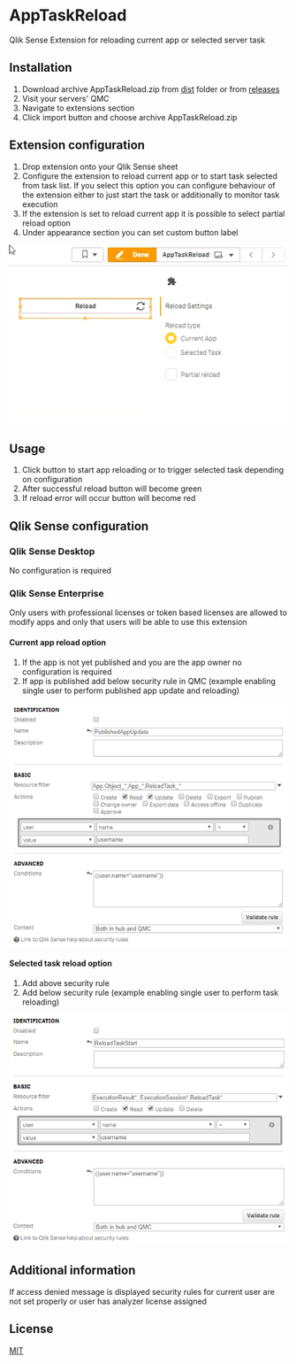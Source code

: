 # AppTaskReload

Qlik Sense Extension for reloading current app or selected server task

## Installation

1. Download archive AppTaskReload.zip from [dist](https://github.com/miguki/AppTaskReload/tree/master/dist) folder or from [releases](https://github.com/miguki/AppTaskReload/releases)
2. Visit your servers' QMC
3. Navigate to extensions section
4. Click import button and choose archive AppTaskReload.zip

## Extension configuration

1. Drop extension onto your Qlik Sense sheet
2. Configure the extension to reload current app or to start task selected from task list. If you select this option you can configure behaviour of the extension either to just start the task or additionally to monitor task execution
3. If the extension is set to reload current app it is possible to select partial reload option
4. Under appearance section you can set custom button label

![Screenshot](animated.gif)

## Usage

1. Click button to start app reloading or to trigger selected task depending on configuration
2. After successful reload button will become green
3. If reload error will occur button will become red

## Qlik Sense configuration

### Qlik Sense Desktop

No configuration is required

### Qlik Sense Enterprise

Only users with professional licenses or token based licenses are allowed to modify apps and only that users will be able to use this extension

#### Current app reload option

1. If the app is not yet published and you are the app owner no configuration is required
2. If app is published add below security rule in QMC (example enabling single user to perform published app update and reloading)

![Screenshot](screenshotSecurity01.PNG)

#### Selected task reload option

1. Add above security rule
2. Add below security rule (example enabling single user to perform task reloading)

![Screenshot](screenshotSecurity02.PNG)

## Additional information

If access denied message is displayed security rules for current user are not set properly or user has analyzer license assigned

## License

[MIT](https://choosealicense.com/licenses/mit/)